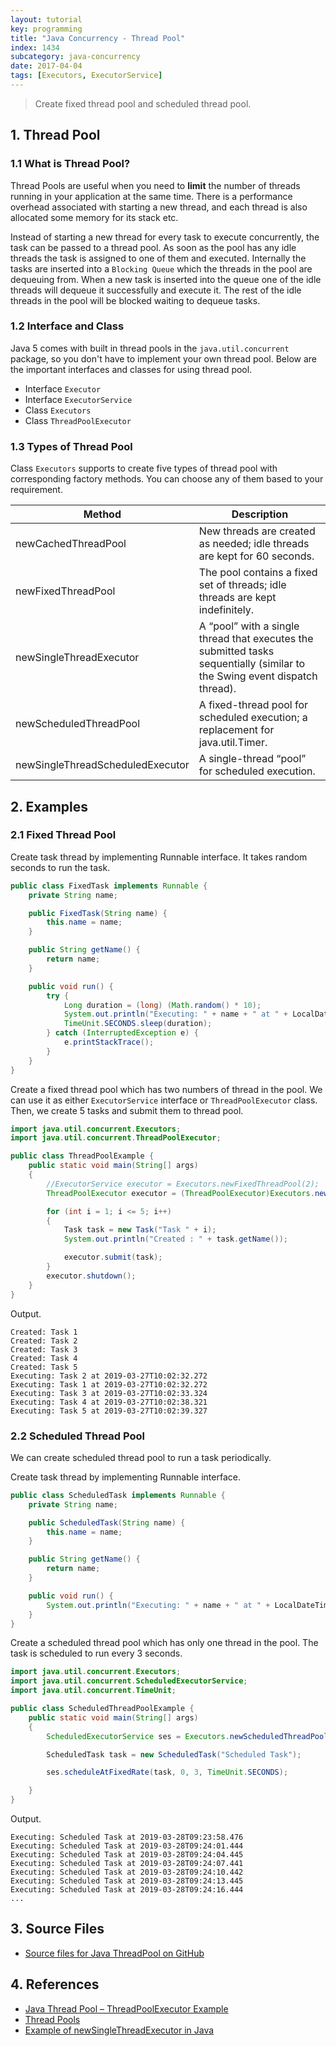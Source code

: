 ```yaml
---
layout: tutorial
key: programming
title: "Java Concurrency - Thread Pool"
index: 1434
subcategory: java-concurrency
date: 2017-04-04
tags: [Executors, ExecutorService]
---
```


> Create fixed thread pool and scheduled thread pool.

## 1. Thread Pool
### 1.1 What is Thread Pool?
Thread Pools are useful when you need to **limit** the number of threads running in your application at the same time. There is a performance overhead associated with starting a new thread, and each thread is also allocated some memory for its stack etc.

Instead of starting a new thread for every task to execute concurrently, the task can be passed to a thread pool. As soon as the pool has any idle threads the task is assigned to one of them and executed. Internally the tasks are inserted into a `Blocking Queue` which the threads in the pool are dequeuing from. When a new task is inserted into the queue one of the idle threads will dequeue it successfully and execute it. The rest of the idle threads in the pool will be blocked waiting to dequeue tasks.

### 1.2 Interface and Class
Java 5 comes with built in thread pools in the `java.util.concurrent` package, so you don't have to implement your own thread pool. Below are the important interfaces and classes for using thread pool.
* Interface `Executor`
* Interface `ExecutorService`
* Class `Executors`
* Class `ThreadPoolExecutor`

### 1.3 Types of Thread Pool
Class `Executors` supports to create five types of thread pool with corresponding factory methods. You can choose any of them based to your requirement.

Method                           | Description
---------------------------------|----------------------------
newCachedThreadPool              | New threads are created as needed; idle threads are kept for 60 seconds.
newFixedThreadPool               | The pool contains a fixed set of threads; idle threads are kept indefinitely.
newSingleThreadExecutor          | A “pool” with a single thread that executes the submitted tasks sequentially (similar to the Swing event dispatch thread).
newScheduledThreadPool           | A fixed-thread pool for scheduled execution; a replacement for java.util.Timer.
newSingleThreadScheduledExecutor | A single-thread “pool” for scheduled execution.

## 2. Examples
### 2.1 Fixed Thread Pool
Create task thread by implementing Runnable interface. It takes random seconds to run the task.
```java
public class FixedTask implements Runnable {
    private String name;

    public FixedTask(String name) {
        this.name = name;
    }

    public String getName() {
        return name;
    }

    public void run() {
        try {
            Long duration = (long) (Math.random() * 10);
            System.out.println("Executing: " + name + " at " + LocalDateTime.now().toString());
            TimeUnit.SECONDS.sleep(duration);
        } catch (InterruptedException e) {
            e.printStackTrace();
        }
    }
}
```
Create a fixed thread pool which has two numbers of thread in the pool. We can use it as either `ExecutorService` interface or `ThreadPoolExecutor` class. Then, we create 5 tasks and submit them to thread pool.
```java
import java.util.concurrent.Executors;
import java.util.concurrent.ThreadPoolExecutor;

public class ThreadPoolExample {
    public static void main(String[] args)
    {
        //ExecutorService executor = Executors.newFixedThreadPool(2);
        ThreadPoolExecutor executor = (ThreadPoolExecutor)Executors.newFixedThreadPool(2);

        for (int i = 1; i <= 5; i++)
        {
            Task task = new Task("Task " + i);
            System.out.println("Created : " + task.getName());

            executor.submit(task);
        }
        executor.shutdown();
    }
}
```
Output.
```raw
Created: Task 1
Created: Task 2
Created: Task 3
Created: Task 4
Created: Task 5
Executing: Task 2 at 2019-03-27T10:02:32.272
Executing: Task 1 at 2019-03-27T10:02:32.272
Executing: Task 3 at 2019-03-27T10:02:33.324
Executing: Task 4 at 2019-03-27T10:02:38.321
Executing: Task 5 at 2019-03-27T10:02:39.327
```
### 2.2 Scheduled Thread Pool
We can create scheduled thread pool to run a task periodically.

Create task thread by implementing Runnable interface.
```java
public class ScheduledTask implements Runnable {
    private String name;

    public ScheduledTask(String name) {
        this.name = name;
    }

    public String getName() {
        return name;
    }

    public void run() {
        System.out.println("Executing: " + name + " at " + LocalDateTime.now().toString());
    }
}
```
Create a scheduled thread pool which has only one thread in the pool. The task is scheduled to run every 3 seconds.
```java
import java.util.concurrent.Executors;
import java.util.concurrent.ScheduledExecutorService;
import java.util.concurrent.TimeUnit;

public class ScheduledThreadPoolExample {
    public static void main(String[] args)
    {
        ScheduledExecutorService ses = Executors.newScheduledThreadPool(1);

        ScheduledTask task = new ScheduledTask("Scheduled Task");

        ses.scheduleAtFixedRate(task, 0, 3, TimeUnit.SECONDS);

    }
}
```
Output.
```raw
Executing: Scheduled Task at 2019-03-28T09:23:58.476
Executing: Scheduled Task at 2019-03-28T09:24:01.444
Executing: Scheduled Task at 2019-03-28T09:24:04.445
Executing: Scheduled Task at 2019-03-28T09:24:07.441
Executing: Scheduled Task at 2019-03-28T09:24:10.442
Executing: Scheduled Task at 2019-03-28T09:24:13.445
Executing: Scheduled Task at 2019-03-28T09:24:16.444
...
```

## 3. Source Files
* [Source files for Java ThreadPool on GitHub](https://github.com/jojozhuang/java-programming/tree/master/java-concurrency-threadpool)

## 4. References
* [Java Thread Pool – ThreadPoolExecutor Example](https://howtodoinjava.com/java/multi-threading/java-thread-pool-executor-example/)
* [Thread Pools](http://tutorials.jenkov.com/java-concurrency/thread-pools.html)
* [Example of newSingleThreadExecutor in Java](https://www.concretepage.com/java/newsinglethreadexecutor_java)
